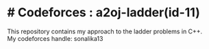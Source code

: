 # # Codeforces : a2oj-ladder(id-11)

This repository contains my approach to the ladder problems in C++.  
My codeforces handle: sonalika13
